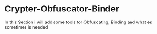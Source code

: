 # Crypter-Obfuscator-Binder
 In this Section i will add some tools for Obfuscating, Binding and what es sometimes is needed
